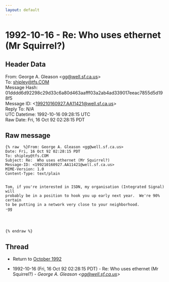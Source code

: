 ```yaml
---
layout: default
---
```


# 1992-10-16 - Re:  Who uses ethernet (Mr Squirrel?)

## Header Data

From: George A. Gleason \<gg@well.sf.ca.us\><br>
To: shipley@tfs.COM<br>
Message Hash: 01dddd6d92298c29d33c6a80d463aafff03a2ab4ad339017eeac7855d5d198f5<br>
Message ID: \<199210160927.AA11421@well.sf.ca.us\><br>
Reply To: _N/A_<br>
UTC Datetime: 1992-10-16 09:28:15 UTC<br>
Raw Date: Fri, 16 Oct 92 02:28:15 PDT<br>

## Raw message

```
{% raw  %}From: George A. Gleason <gg@well.sf.ca.us>
Date: Fri, 16 Oct 92 02:28:15 PDT
To: shipley@tfs.COM
Subject: Re:  Who uses ethernet (Mr Squirrel?)
Message-ID: <199210160927.AA11421@well.sf.ca.us>
MIME-Version: 1.0
Content-Type: text/plain


Tom, if you're interested in ISDN, my organisation (Integrated Signal) will
probably be in a position to hook you up early next year.  We're 90% certain
to be putting in a network very close to your neighborhood.  
-gg




{% endraw %}
```

## Thread

+ Return to [October 1992](/years/1992/10)

+ 1992-10-16 (Fri, 16 Oct 92 02:28:15 PDT) - Re:  Who uses ethernet (Mr Squirrel?) - _George A. Gleason \<gg@well.sf.ca.us\>_

